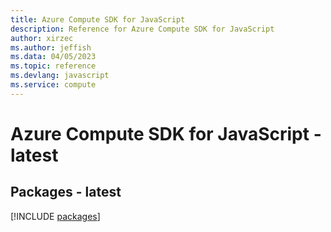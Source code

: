 ```yaml
---
title: Azure Compute SDK for JavaScript
description: Reference for Azure Compute SDK for JavaScript
author: xirzec
ms.author: jeffish
ms.data: 04/05/2023
ms.topic: reference
ms.devlang: javascript
ms.service: compute
---
```

# Azure Compute SDK for JavaScript - latest
## Packages - latest
[!INCLUDE [packages](compute-index.md)]